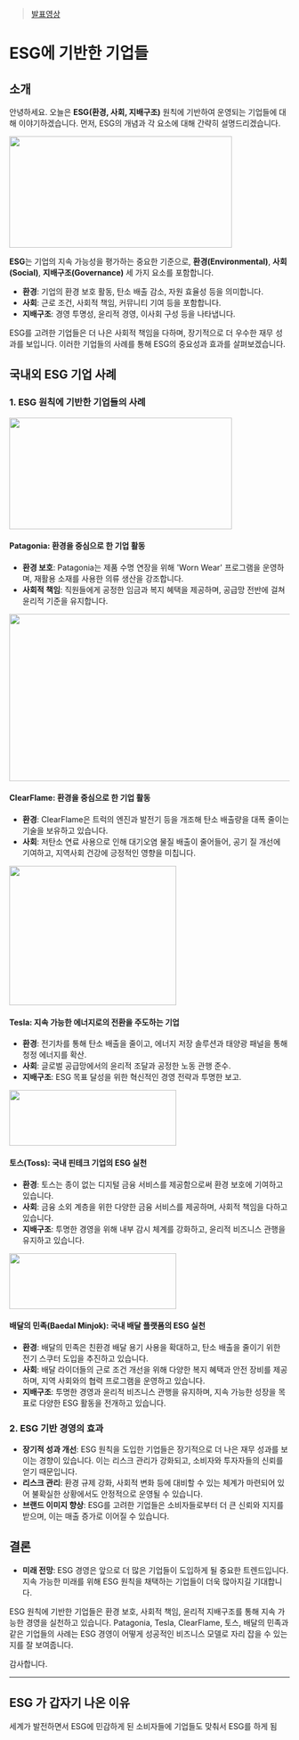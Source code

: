 > [발표영상](https://youtu.be/Ds_WMxyjeUo)

# ESG에 기반한 기업들

## 소개
안녕하세요. 오늘은 **ESG(환경, 사회, 지배구조)** 원칙에 기반하여 운영되는 기업들에 대해 이야기하겠습니다. 먼저, ESG의 개념과 각 요소에 대해 간략히 설명드리겠습니다.

<img src="https://blog.kakaocdn.net/dn/bzkJzR/btq7deMDD7G/yLAEdn0a7fFu0rU7ynmyMk/img.png" width="400" height="200">

**ESG**는 기업의 지속 가능성을 평가하는 중요한 기준으로, **환경(Environmental)**, **사회(Social)**, **지배구조(Governance)** 세 가지 요소를 포함합니다.
- **환경**: 기업의 환경 보호 활동, 탄소 배출 감소, 자원 효율성 등을 의미합니다.
- **사회**: 근로 조건, 사회적 책임, 커뮤니티 기여 등을 포함합니다.
- **지배구조**: 경영 투명성, 윤리적 경영, 이사회 구성 등을 나타냅니다.

ESG를 고려한 기업들은 더 나은 사회적 책임을 다하며, 장기적으로 더 우수한 재무 성과를 보입니다. 이러한 기업들의 사례를 통해 ESG의 중요성과 효과를 살펴보겠습니다.

## 국내외 ESG 기업 사례
### 1. ESG 원칙에 기반한 기업들의 사례
<img src="https://i.namu.wiki/i/NCpJfm9uyBDbkCy_DsElWblgCtml5oo_GXCC4roNcIH8Atme0BFuIyKJt5Zp1EofVtXDSzzcE_VeINyXCMhJ_vfMbQm16p3FsRsOMehzT7gyhgttl7-2p3FNAHPGy0yhnUM0cSFIrhZzDXkB3uZU5w.webp" width="400" height="200">

#### Patagonia: 환경을 중심으로 한 기업 활동
- **환경 보호**: Patagonia는 제품 수명 연장을 위해 'Worn Wear' 프로그램을 운영하며, 재활용 소재를 사용한 의류 생산을 강조합니다.
- **사회적 책임**: 직원들에게 공정한 임금과 복지 혜택을 제공하며, 공급망 전반에 걸쳐 윤리적 기준을 유지합니다.

<img src="https://i0.wp.com/www.intelligence360.news/wp-content/uploads/2023/03/clearflame.jpg?resize=850%2C422&ssl=1" width="600" height="300">

#### ClearFlame: 환경을 중심으로 한 기업 활동
- **환경**: ClearFlame은 트럭의 엔진과 발전기 등을 개조해 탄소 배출량을 대폭 줄이는 기술을 보유하고 있습니다.
- **사회**: 저탄소 연료 사용으로 인해 대기오염 물질 배출이 줄어들어, 공기 질 개선에 기여하고, 지역사회 건강에 긍정적인 영향을 미칩니다.

<img src="https://cdn.logojoy.com/wp-content/uploads/20240110154233/Tesla-wordmark-logo-.png" width="300" height="250">

#### Tesla: 지속 가능한 에너지로의 전환을 주도하는 기업
- **환경**: 전기차를 통해 탄소 배출을 줄이고, 에너지 저장 솔루션과 태양광 패널을 통해 청정 에너지를 확산.
- **사회**: 글로벌 공급망에서의 윤리적 조달과 공정한 노동 관행 준수.
- **지배구조**: ESG 목표 달성을 위한 혁신적인 경영 전략과 투명한 보고.

<img src="https://i.namu.wiki/i/BbOWZT4XOzezNF-0YaUiuqrHolVzeXVKpJAorg48u_pR6uuv38LuhA8c3QTb8pslTwHw_dfwBiIC-Fq1DFoLbXu3vPr1pRY7jh1qAaKZyy11LGtprBGeV-3BRma0Pdlx5UGvJQzUoJg71-sEPRdGoQ.svg" width="300" height="100">


#### 토스(Toss): 국내 핀테크 기업의 ESG 실천
- **환경**: 토스는 종이 없는 디지털 금융 서비스를 제공함으로써 환경 보호에 기여하고 있습니다.
- **사회**: 금융 소외 계층을 위한 다양한 금융 서비스를 제공하며, 사회적 책임을 다하고 있습니다.
- **지배구조**: 투명한 경영을 위해 내부 감시 체계를 강화하고, 윤리적 비즈니스 관행을 유지하고 있습니다.

<img src="https://i.namu.wiki/i/voOME_3Q3QjQxZ8BM0AKgRb0OQIIVwjNI5tJNRak_1H5mjmQdkJzAyru2BdIryLmj5DFo25ht-aWcRZ2f0Wavm5mN1kZmcW_-BENXpEu6Mkppaj3oLr_r7lKGo83gsl_rT0h1FKASNaPbIA2pxS8oA.svg" width="300" height="100">

#### 배달의 민족(Baedal Minjok): 국내 배달 플랫폼의 ESG 실천
- **환경**: 배달의 민족은 친환경 배달 용기 사용을 확대하고, 탄소 배출을 줄이기 위한 전기 스쿠터 도입을 추진하고 있습니다.
- **사회**: 배달 라이더들의 근로 조건 개선을 위해 다양한 복지 혜택과 안전 장비를 제공하며, 지역 사회와의 협력 프로그램을 운영하고 있습니다.
- **지배구조**: 투명한 경영과 윤리적 비즈니스 관행을 유지하며, 지속 가능한 성장을 목표로 다양한 ESG 활동을 전개하고 있습니다.

### 2. ESG 기반 경영의 효과
- **장기적 성과 개선**: ESG 원칙을 도입한 기업들은 장기적으로 더 나은 재무 성과를 보이는 경향이 있습니다. 이는 리스크 관리가 강화되고, 소비자와 투자자들의 신뢰를 얻기 때문입니다.
- **리스크 관리**: 환경 규제 강화, 사회적 변화 등에 대비할 수 있는 체계가 마련되어 있어 불확실한 상황에서도 안정적으로 운영될 수 있습니다.
- **브랜드 이미지 향상**: ESG를 고려한 기업들은 소비자들로부터 더 큰 신뢰와 지지를 받으며, 이는 매출 증가로 이어질 수 있습니다.

## 결론
- **미래 전망**: ESG 경영은 앞으로 더 많은 기업들이 도입하게 될 중요한 트렌드입니다. 지속 가능한 미래를 위해 ESG 원칙을 채택하는 기업들이 더욱 많아지길 기대합니다.

ESG 원칙에 기반한 기업들은 환경 보호, 사회적 책임, 윤리적 지배구조를 통해 지속 가능한 경영을 실천하고 있습니다. Patagonia, Tesla, ClearFlame, 토스, 배달의 민족과 같은 기업들의 사례는 ESG 경영이 어떻게 성공적인 비즈니스 모델로 자리 잡을 수 있는지를 잘 보여줍니다.


감사합니다.



---

## ESG 가 갑자기 나온 이유
세계가 발전하면서 ESG에 민감하게 된 소비자들에 기업들도 맞춰서 ESG를 하게 됨
